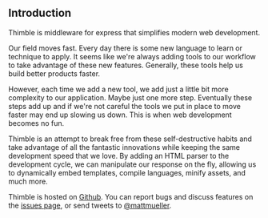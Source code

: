 ## Introduction ##

Thimble is middleware for express that simplifies modern web development. 

Our field moves fast. Every day there is some new language to learn or technique to apply. It seems like we're always adding tools to our workflow to take advantage of these new features. Generally, these tools help us build better products faster. 

However, each time we add a new tool, we add just a little bit more complexity to our application. Maybe just one more step. Eventually these steps add up and if we're not careful the tools we put in place to move faster may end up slowing us down. This is when web development becomes no fun.

Thimble is an attempt to break free from these self-destructive habits and take advantage of all the fantastic innovations while keeping the same development speed that we love. By adding an HTML parser to the development cycle, we can manipulate our response on the fly, allowing us to dynamically embed templates, compile languages, minify assets, and much more.

Thimble is hosted on [Github](http://github.com/MatthewMueller/thimble). You can report bugs and discuss features on the [issues page](http://github.com/MatthewMueller/thimble/issues), or send tweets to [@mattmueller](https://twitter.com/mattmueller).
